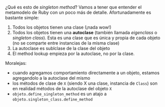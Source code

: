 ¿Qué es esto de _singleton method_? Vamos a tener que entender el metamodelo de Ruby con un poco más de detalle. Afortunadamente es bastante simple:

1. Todos los objetos tienen una clase (¡nada wow!)
2. Todos los objetos tienen una **autoclase** (también llamada _eigenclass_ o _singleton class_). Esta es una clase que es única y propia de cada objeto (no se comparte entre instancias de la misma clase)
3. La autoclase es sublclase de la clase del objeto
4. El method lookup empieza por la autoclase, no por la clase.

Moralejas:

* cuando agregamos comportamiento directamente a un objeto, estamos agregandolo a la autoclase del mismo
* los métodos de clase de `X` (siendo X una clase, instancia de `Class`) son en realidad métodos de la autoclase del objeto `X`
* `objeto.define_singleton_method` es un atajo a `objeto.singleton_class.define_method`
